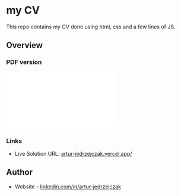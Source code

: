 # my CV

This repo contains my CV done using html, css and a few lines of JS.

## Overview

### PDF version

![](pdf/artur.jedrzejczak.pdf)

### Links

- Live Solution URL: [artur-jedrzejczak.vercel.app/](https://artur-jedrzejczak.vercel.app/)

## Author

- Website - [linkedin.com/in/artur-jedrzejczak](https://www.linkedin.com/in/artur-jedrzejczak/)
